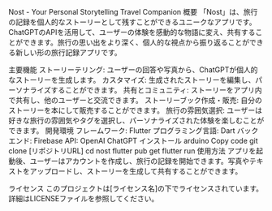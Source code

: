 Nost - Your Personal Storytelling Travel Companion
概要
「Nost」は、旅行の記録を個人的なストーリーとして残すことができるユニークなアプリです。ChatGPTのAPIを活用して、ユーザーの体験を感動的な物語に変え、共有することができます。旅行の思い出をより深く、個人的な視点から振り返ることができる新しい形の旅行記録アプリです。

主要機能
ストーリーテリング: ユーザーの回答や写真から、ChatGPTが個人的なストーリーを生成します。
カスタマイズ: 生成されたストーリーを編集し、パーソナライズすることができます。
共有とコミュニティ: ストーリーをアプリ内で共有し、他のユーザーと交流できます。
ストーリーブック作成・販売: 自分のストーリーを本にして販売することができます。
旅行の雰囲気選択: ユーザーは好きな旅行の雰囲気やタグを選択し、パーソナライズされた体験を楽しむことができます。
開発環境
フレームワーク: Flutter
プログラミング言語: Dart
バックエンド: Firebase
API: OpenAI ChatGPT
インストール
arduino
Copy code
git clone [リポジトリURL]
cd nost
flutter pub get
flutter run
使用方法
アプリを起動後、ユーザーはアカウントを作成し、旅行の記録を開始できます。写真やテキストをアップロードし、ストーリーを生成して共有することができます。

ライセンス
このプロジェクトは[ライセンス名]の下でライセンスされています。詳細はLICENSEファイルを参照してください。
